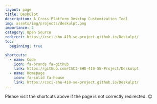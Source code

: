 ```yaml
---
layout: page
title: Deskulpt
description: A Cross-Platform Desktop Customization Tool
img: assets/img/projects/deskulpt.png
importance: 2
category: Open Source
redirect: https://csci-shu-410-se-project.github.io/Deskulpt/
toc:
  beginning: true

shortcuts:
  - name: Code
    icon: fa-brands fa-github
    link: https://github.com/CSCI-SHU-410-SE-Project/Deskulpt
  - name: Homepage
    icon: fa-solid fa-house
    link: https://csci-shu-410-se-project.github.io/Deskulpt/
---
```


Please visit the shortcuts above if the page is not correctly redirected. 😊
